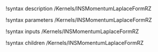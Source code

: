 !syntax description /Kernels/INSMomentumLaplaceFormRZ

!syntax parameters /Kernels/INSMomentumLaplaceFormRZ

!syntax inputs /Kernels/INSMomentumLaplaceFormRZ

!syntax children /Kernels/INSMomentumLaplaceFormRZ
